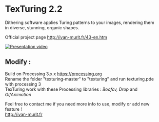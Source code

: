 # TexTuring 2.2
Dithering software applies Turing patterns to your images, rendering them in diverse, stunning, organic shapes.

Official project page http://ivan-murit.fr/43-en.htm

[![Presentation video](https://i.vimeocdn.com/video/543471651_700x460.jpg)](https://vimeo.com/145301542)<br/>


## Modify :
Build on Processing 3.x.x https://processing.org<br/>
Rename the folder "texturing-master" to "texturing" and run texturing.pde with processing 3<br/>
TexTuring work with these Processing libraries : *Boofcv, Drop* and *GifAnimation*

Feel free to contact me if you need more info to use, modify or add new feature !<br/>
http://ivan-murit.fr
